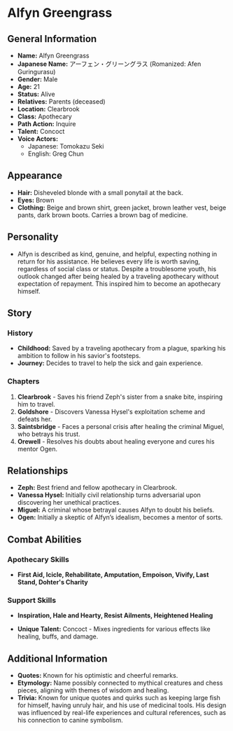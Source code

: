 # Alfyn Greengrass

## General Information
- **Name:** Alfyn Greengrass
- **Japanese Name:** アーフェン・グリーングラス (Romanized: Afen Guringurasu)
- **Gender:** Male
- **Age:** 21
- **Status:** Alive
- **Relatives:** Parents (deceased)
- **Location:** Clearbrook
- **Class:** Apothecary
- **Path Action:** Inquire
- **Talent:** Concoct
- **Voice Actors:**
  - Japanese: Tomokazu Seki
  - English: Greg Chun

## Appearance
- **Hair:** Disheveled blonde with a small ponytail at the back.
- **Eyes:** Brown
- **Clothing:** Beige and brown shirt, green jacket, brown leather vest, beige pants, dark brown boots. Carries a brown bag of medicine.

## Personality
- Alfyn is described as kind, genuine, and helpful, expecting nothing in return for his assistance. He believes every life is worth saving, regardless of social class or status. Despite a troublesome youth, his outlook changed after being healed by a traveling apothecary without expectation of repayment. This inspired him to become an apothecary himself.

## Story

### History
- **Childhood:** Saved by a traveling apothecary from a plague, sparking his ambition to follow in his savior's footsteps.
- **Journey:** Decides to travel to help the sick and gain experience.

### Chapters
1. **Clearbrook** - Saves his friend Zeph's sister from a snake bite, inspiring him to travel.
2. **Goldshore** - Discovers Vanessa Hysel's exploitation scheme and defeats her.
3. **Saintsbridge** - Faces a personal crisis after healing the criminal Miguel, who betrays his trust.
4. **Orewell** - Resolves his doubts about healing everyone and cures his mentor Ogen.

## Relationships
- **Zeph:** Best friend and fellow apothecary in Clearbrook.
- **Vanessa Hysel:** Initially civil relationship turns adversarial upon discovering her unethical practices.
- **Miguel:** A criminal whose betrayal causes Alfyn to doubt his beliefs.
- **Ogen:** Initially a skeptic of Alfyn’s idealism, becomes a mentor of sorts.

## Combat Abilities

### Apothecary Skills
- **First Aid, Icicle, Rehabilitate, Amputation, Empoison, Vivify, Last Stand, Dohter's Charity**

### Support Skills
- **Inspiration, Hale and Hearty, Resist Ailments, Heightened Healing**

- **Unique Talent:** Concoct - Mixes ingredients for various effects like healing, buffs, and damage.

## Additional Information
- **Quotes:** Known for his optimistic and cheerful remarks.
- **Etymology:** Name possibly connected to mythical creatures and chess pieces, aligning with themes of wisdom and healing.
- **Trivia:** Known for unique quotes and quirks such as keeping large fish for himself, having unruly hair, and his use of medicinal tools. His design was influenced by real-life experiences and cultural references, such as his connection to canine symbolism.
